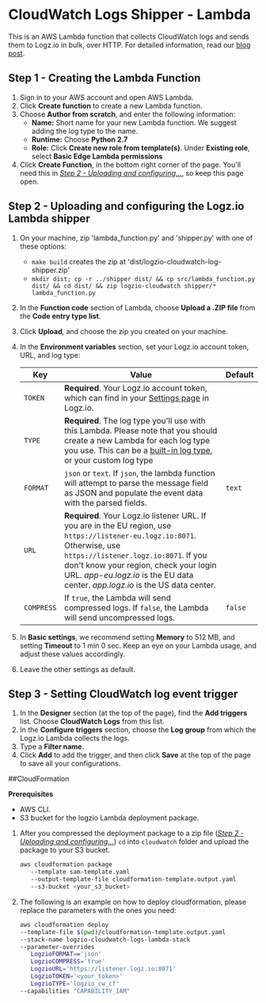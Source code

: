 # CloudWatch Logs Shipper - Lambda

This is an AWS Lambda function that collects CloudWatch logs and sends them to Logz.io in bulk, over HTTP.
For detailed information, read our [blog post](https://logz.io/blog/cloudwatch-lambda-shipper/).

## Step 1 - Creating the Lambda Function

1. Sign in to your AWS account and open AWS Lambda.
2. Click **Create function** to create a new Lambda function.
3. Choose **Author from scratch**, and enter the following information:
    - **Name:** Short name for your new Lambda function. We suggest adding the log type to the name.
    - **Runtime:** Choose **Python 2.7**
    - **Role:** Click **Create new role from template(s)**. Under **Existing role**, select **Basic Edge Lambda permissions**
4. Click **Create Function**, in the bottom right corner of the page. You'll need this in [_Step 2 - Uploading and configuring..._](#step-2---uploading-and-configuring-the-logz.io-lambda-shipper), so keep this page open.

## Step 2 - Uploading and configuring the Logz.io Lambda shipper

1. On your machine, zip 'lambda_function.py' and 'shipper.py' with one of these options:
    - `make build` creates the zip at 'dist/logzio-cloudwatch-log-shipper.zip'
    - `mkdir dist; cp -r ../shipper dist/ && cp src/lambda_function.py dist/ && cd dist/ && zip logzio-cloudwatch shipper/* lambda_function.py`
2. In the **Function code** section of Lambda, choose **Upload a .ZIP file** from the **Code entry type list**.
3. Click **Upload**, and choose the zip you created on your machine.
4. In the **Environment variables** section, set your Logz.io account token, URL, and log type:

    | Key | Value | Default |
    |---|---|---|
    | `TOKEN` | **Required**. Your Logz.io account token, which can find in your [Settings page](https://app.logz.io/#/dashboard/settings/general) in Logz.io. | |
    | `TYPE` | **Required**. The log type you'll use with this Lambda. Please note that you should create a new Lambda for each log type you use. This can be a [built-in log type](https://docs.logz.io/user-guide/log-shipping/built-in-log-types.html), or your custom log type | |
    | `FORMAT` | `json` or `text`. If `json`, the lambda function will attempt to parse the message field as JSON and populate the event data with the parsed fields. | `text` |
    | `URL` | **Required**. Your Logz.io listener URL. If you are in the EU region, use `https://listener-eu.logz.io:8071`. Otherwise, use `https://listener.logz.io:8071`. If you don't know your region, check your login URL. _app-eu.logz.io_ is the EU data center. _app.logz.io_ is the US data center. |
    | `COMPRESS` | If `true`, the Lambda will send compressed logs. If `false`, the Lambda will send uncompressed logs. | `false` |

5. In **Basic settings**, we recommend setting **Memory** to 512 MB, and setting **Timeout** to 1 min 0 sec. Keep an eye on your Lambda usage, and adjust these values accordingly.
6. Leave the other settings as default.

## Step 3 - Setting CloudWatch log event trigger
1. In the **Designer** section (at the top of the page), find the **Add triggers** list. Choose **CloudWatch Logs** from this list.
2. In the **Configure triggers** section, choose the **Log group** from which the Logz.io Lambda collects the logs.
3. Type a **Filter name**.
4. Click **Add** to add the trigger, and then click **Save** at the top of the page to save all your configurations.

##CloudFormation

**Prerequisites**

- AWS CLI.
- S3 bucket for the logzio Lambda deployment package.

1. After you compressed the deployment package to a zip file ([_Step 2 - Uploading and configuring..._](#step-2---uploading-and-configuring-the-logz.io-lambda-shipper))
 `cd` into `cloudwatch` folder and upload the package to your S3 bucket.
 
     ```bash
     aws cloudformation package 
        --template sam-template.yaml
        --output-template-file cloudformation-template.output.yaml 
        --s3-bucket <your_s3_bucket>
     ```
 
2. The following is an example on how to deploy cloudformation, please replace the parameters with the ones you need:

    ```bash
    aws cloudformation deploy 
    --template-file $(pwd)/cloudformation-template.output.yaml 
    --stack-name logzio-cloudwatch-logs-lambda-stack 
    --parameter-overrides 
       LogzioFORMAT=='json' 
       LogzioCOMPRESS='true' 
       LogzioURL='https://listener.logz.io:8071' 
       LogzioTOKEN='<your_token>'  
       LogzioTYPE='logzio_cw_cf'
    --capabilities "CAPABILITY_IAM"
    ```
 
